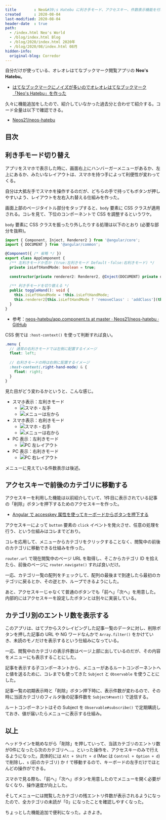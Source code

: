 ```yaml
---
title        : Neo&#39;s Hatebu に利き手モード、アクセスキー、件数表示機能を付けた
created      : 2020-08-04
last-modified: 2020-08-04
header-date  : true
path:
  - /index.html Neo's World
  - /blog/index.html Blog
  - /blog/2020/index.html 2020年
  - /blog/2020/08/index.html 08月
hidden-info:
  original-blog: Corredor
---
```


自分だけが使っている、オレオレはてなブックマーク閲覧アプリの **Neo's Hatebu**。

- [はてなブックマークにノイズが多いのでオレオレはてなブックマーク「Neo's Hatebu」を作った](/blog/2018/11/17-02.html)

久々に機能追加をしたので、紹介していなかった過去分と合わせて紹介する。コード全量は以下で確認できる。

- [Neos21/neos-hatebu](https://github.com/Neos21/neos-hatebu)

## 目次

## 利き手モード切り替え

アプリをスマホで表示した時に、画面右上にハンバーガーメニューがあるか、左上にあるか、みたいなレイアウトは、スマホを持つ手によって利便性が変わってくる。

自分は大抵左手でスマホを操作するのだが、どちらの手で持ってもボタンが押しやすいよう、レイアウトを左右入れ替える仕組みを作った。

画面上部のページタイトル部分をタップすると、`body` 要素に CSS クラスが適用される。コレを見て、下位のコンポーネントで CSS を調整するというワケ。

`body` 要素に CSS クラスを振ったり外したりする処理は以下のとおり (必要な部分を抜粋)。

```typescript
import { Component, Inject, Renderer2 } from '@angular/core';
import { DOCUMENT } from '@angular/common';

@Component({ /* 省略 */ })
export class AppComponent {
  /** 左利きモードか否か (true:左利きモード Default・false:右利きモード) */
  private isLeftHandMode: boolean = true;
  
  constructor(private renderer2: Renderer2, @Inject(DOCUMENT) private document: any) { }
  
  /** 利き手モードを切り替える */
  public toggleHand(): void {
    this.isLeftHandMode = !this.isLeftHandMode;
    this.renderer2[this.isLeftHandMode ? 'removeClass' : 'addClass'](this.document.body, 'right-hand-mode');
  }
}
```

- 参考：[neos-hatebu/app.component.ts at master · Neos21/neos-hatebu · GitHub](https://github.com/Neos21/neos-hatebu/blob/master/client/app/app.component.ts)

CSS 側では `:host-context()` を使って判断すれば良い。

```scss
.menu {
  // 通常の右利きモードでは左側に配置するイメージ
  float: left;
  
  // 右利きモードの時は右側に配置するイメージ
  :host-context(.right-hand-mode) & {
    float: right;
  }
}
```

見た目がどう変わるかというと、こんな感じ。

- スマホ表示：左利きモード
  - ![スマホ・左手](04-03-01.jpg)
  - ![メニューは左から](04-03-02.jpg)
- スマホ表示：右利きモード
  - ![スマホ・右手](04-03-03.jpg)
  - ![メニューは右から](04-03-04.jpg)
- PC 表示：左利きモード
  - ![PC 左レイアウト](04-03-05.png)
- PC 表示：右利きモード
  - ![PC 右レイアウト](04-03-06.png)

メニューに見えている件数表示は後述。

## アクセスキーで前後のカテゴリに移動する

アクセスキーを利用した機能は以前紹介していて、1件目に表示されている記事の「削除」ボタンを押下するためのアクセスキーを作った。

- [Angular で accesskey 属性を使ってキーボードからボタンを押下する](/blog/2020/03/16-03.html)

アクセスキーによって `button` 要素の `click` イベントを発火させ、任意の処理を行う、という仕組みはコレまでどおり。

コレを応用して、メニューからカテゴリをクリックすることなく、閲覧中の前後のカテゴリに移動できる仕組みを作った。

`router.url` で現在閲覧中のページ URL を取得し、そこからカテゴリ ID を拾えたら、前後のページに `router.navigate()` すれば良いだけ。

一応、カテゴリ一覧の配列をチェックして、配列の最後まで到達したら最初のカテゴリに戻るとか、その逆とか、ループできるようにした。

あと、アクセスキーじゃなくて普通のボタンでも「前へ」「次へ」を用意した。内部的にはアクセスキーを設定したボタンとは別々に実装している。

## カテゴリ別のエントリ数を表示する

このアプリは、はてブからスクレイピングした記事一覧のデータに対し、削除ボタンを押した記事の URL や NG ワードなんかで `Array.filter()` をかけていき、未読のモノだけを表示するという仕組みになっている。

一応、閲覧中のカテゴリの表示件数はページ上部に出しているのだが、その内容をメニューにも表示することにした。

記事を表示する子コンポーネントから、メニューがあるルートコンポーネントへと値を送るために、コレまでも使ってきた `Subject` と `Observable` を使うことにした。

記事一覧の初期表示時と「削除」ボタン押下時に、表示件数が変わるので、その時に当該カテゴリのフィルタ後の記事件数を `Subject#next()` で送信する。

ルートコンポーネントはその Subject を `Observable#subscribe()` で定期購読しておき、値が届いたらメニューに表示する仕組み。

## 以上

ヘッドラインを眺めながら「削除」を押していって、当該カテゴリのエントリ数が0件になったら次のカテゴリへ…。といった操作を、アクセスキーのみで行えるようになった。具体的には `Alt + Shift + d` (Mac は `Control + Option + d`) で削除し、`s` (前のカテゴリ) か `f` で移動するので、キーボードの左手だけでほとんどの操作ができる。

スマホで見る際も、「前へ」「次へ」ボタンを用意したのでメニューを開く必要がなくなり、操作速度が向上した。

そしてメニューには閲覧したカテゴリの残エントリ件数が表示されるようになったので、全カテゴリの未読が「0」になったことを確認しやすくなった。

ちょっとした機能追加で便利になった。よきよき。
